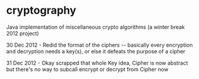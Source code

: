 cryptography
============

Java implementation of miscellaneous crypto algorithms (a winter break 2012 project)

30 Dec 2012 - Redid the format of the ciphers -- basically every encryption and decryption needs a key(s), or else it defeats the purpose of a cipher

31 Dec 2012 - Okay scrapped that whole Key idea, Cipher is now abstract but there's no way to subcall encrypt or decrypt from Cipher now
